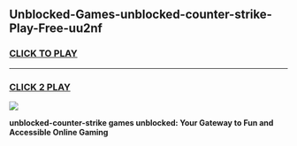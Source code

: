 
## Unblocked-Games-unblocked-counter-strike-Play-Free-uu2nf
<h3>
<a href="https://premium76.site?title=unblocked-counter-strike&ref=23A">CLICK TO PLAY</a></h3>
<hr>

<h3>
<a href="https://premium76.site?title=unblocked-counter-strike&ref=23A">CLICK 2 PLAY</a>
  
</h3>

<a href="https://premium76.site?title=unblocked-counter-strike&ref=23A"><img src="https://clearcache.store/games.png"></a>


**unblocked-counter-strike games unblocked: Your Gateway to Fun and Accessible Online Gaming**
